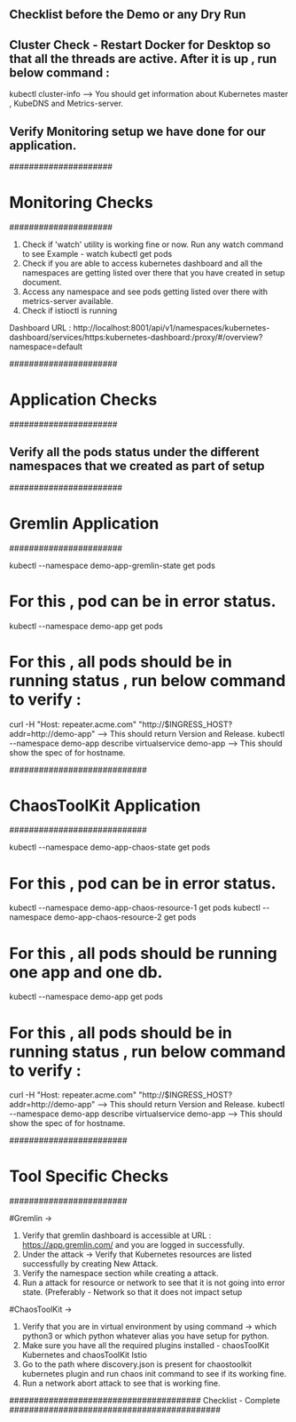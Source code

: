 ## Checklist before the Demo or any Dry Run ##

## Cluster Check - Restart Docker for Desktop so that all the threads are active. After it is up , run below command :

kubectl cluster-info --> You should get information about Kubernetes master , KubeDNS and Metrics-server.

## Verify Monitoring setup we have done for our application.

#####################
# Monitoring Checks #
#####################

1) Check if 'watch' utility is working fine or now. Run any watch command to see
Example - watch kubectl get pods
2) Check if you are able to access kubernetes dashboard and all the namespaces are getting listed over there that you have created in setup document.
3) Access any namespace and see pods getting listed over there with metrics-server available.
4) Check if istioctl is running

Dashboard URL : http://localhost:8001/api/v1/namespaces/kubernetes-dashboard/services/https:kubernetes-dashboard:/proxy/#/overview?namespace=default


######################
# Application Checks #
######################

## Verify all the pods status under the different namespaces that we created as part of setup

#######################
# Gremlin Application #
#######################

kubectl --namespace demo-app-gremlin-state get pods 
# For this , pod can be in error status.

kubectl --namespace demo-app get pods 
# For this , all pods should be in running status , run below command to verify :
curl -H "Host: repeater.acme.com" "http://$INGRESS_HOST?addr=http://demo-app" --> This should return Version and Release.
kubectl --namespace demo-app describe virtualservice demo-app --> This should show the spec of for hostname.


############################
# ChaosToolKit Application #
############################

kubectl --namespace demo-app-chaos-state get pods 
# For this , pod can be in error status.

kubectl --namespace demo-app-chaos-resource-1 get pods
kubectl --namespace demo-app-chaos-resource-2 get pods
# For this , all pods should be running one app and one db.

kubectl --namespace demo-app get pods 
# For this , all pods should be in running status , run below command to verify :
curl -H "Host: repeater.acme.com" "http://$INGRESS_HOST?addr=http://demo-app" --> This should return Version and Release.
kubectl --namespace demo-app describe virtualservice demo-app --> This should show the spec of for hostname.

########################
# Tool Specific Checks #
########################

#Gremlin -> 

1) Verify that gremlin dashboard is accessible at URL : https://app.gremlin.com/ and you are logged in successfully.
2) Under the attack -> Verify that Kubernetes resources are listed successfully by creating New Attack.
3) Verify the namespace section while creating a attack.
4) Run a attack for resource or network to see that it is not going into error state. (Preferably - Network so that it does not impact setup

#ChaosToolKit ->

1) Verify that you are in virtual environment by using command -> which python3 or which python whatever alias you have setup for python.
2) Make sure you have all the required plugins installed - chaosToolKit Kubernetes and chaosToolKit Istio
3) Go to the path where discovery.json is present for chaostoolkit kubernetes plugin and run chaos init command to see if its working fine.
4) Run a network abort attack to see that is working fine.



####################################### Checklist - Complete ###########################################





